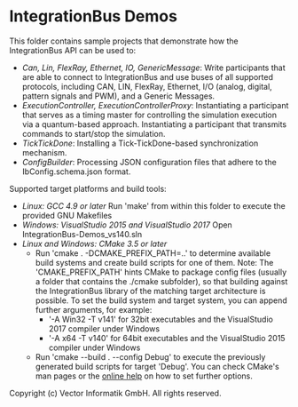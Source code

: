 # IntegrationBus Demos

This folder contains sample projects that demonstrate how the IntegrationBus API can be used to:

* *Can, Lin, FlexRay, Ethernet, IO, GenericMessage*:
  Write participants that are able to connect to IntegrationBus and use buses of all supported protocols,
  including CAN, LIN, FlexRay, Ethernet, I/O (analog, digital, pattern signals and PWM), and a Generic Messages.
* *ExecutionController, ExecutionControllerProxy*:
  Instantiating a participant that serves as a timing master for controlling the simulation execution via a quantum-based approach.
  Instantiating a participant that transmits commands to start/stop the simulation.
* *TickTickDone*:
  Installing a Tick-TickDone-based synchronization mechanism.
* *ConfigBuilder*:
  Processing JSON configuration files that adhere to the IbConfig.schema.json format.

Supported target platforms and build tools:

* *Linux: GCC 4.9 or later*
  Run 'make' from within this folder to execute the provided GNU Makefiles
* *Windows: VisualStudio 2015 and VisualStudio 2017*
  Open IntegrationBus-Demos_vs140.sln
* *Linux and Windows: CMake 3.5 or later*
  * Run 'cmake . -DCMAKE_PREFIX_PATH=..' to determine available build systems and create build scripts for one of them.
    Note:
      The 'CMAKE_PREFIX_PATH' hints CMake to package config files (usually a folder that contains the ./cmake subfolder), 
      so that building against the IntegrationBus library of the matching target architecture is possible.
    To set the build system and target system, you can append further arguments, for example:
    * '-A Win32 -T v141' for 32bit executables and the VisualStudio 2017 compiler under Windows
    * '-A x64 -T v140' for 64bit executables and the VisualStudio 2015 compiler under Windows
  * Run 'cmake --build . --config Debug' to execute the previously generated build scripts for target 'Debug'.
  You can check CMake's man pages or the [online help](https://cmake.org/documentation/) on how to set further options.

Copyright (c) Vector Informatik GmbH. All rights reserved.
